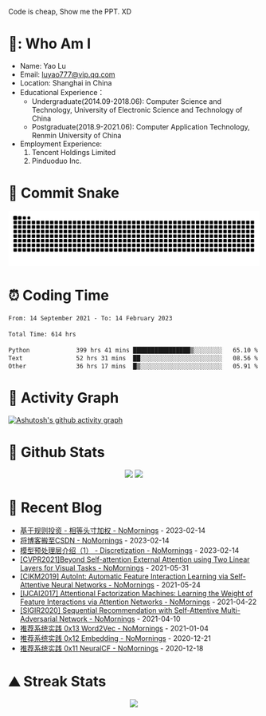 Code is cheap, Show me the PPT. XD

# 🍎: Who Am I
- Name: Yao Lu
- Email: luyao777@vip.qq.com
- Location: Shanghai in China
- Educational Experience：
  - Undergraduate(2014.09-2018.06): Computer Science and Technology, University of Electronic Science and Technology of China
  - Postgraduate(2018.9-2021.06): Computer Application Technology, Renmin University of China
- Employment Experience:
  1. Tencent Holdings Limited
  2. Pinduoduo Inc.


# 🐍 Commit Snake
<picture>
  <source media="(prefers-color-scheme: dark)" srcset="https://raw.githubusercontent.com/luyao777/luyao777/output/github-contribution-grid-snake-dark.svg">
  <source media="(prefers-color-scheme: light)" srcset="https://raw.githubusercontent.com/luyao777/luyao777/output/github-contribution-grid-snake.svg">
  <img alt="github contribution grid snake animation" src="https://raw.githubusercontent.com/luyao777/luyao777/output/github-contribution-grid-snake.svg">
</picture>

# ⏰ Coding Time
<!--START_SECTION:waka-->

```text
From: 14 September 2021 - To: 14 February 2023

Total Time: 614 hrs

Python             399 hrs 41 mins ████████████████▒░░░░░░░░   65.10 %
Text               52 hrs 31 mins  ██░░░░░░░░░░░░░░░░░░░░░░░   08.56 %
Other              36 hrs 17 mins  █▒░░░░░░░░░░░░░░░░░░░░░░░   05.91 %
```

<!--END_SECTION:waka-->

# 🏹  Activity Graph
[![Ashutosh's github activity graph](https://github-readme-activity-graph.cyclic.app/graph?username=luyao777&theme=vue&bg_color=ffffff)](https://github.com/luyao777/github-readme-activity-graph)

# 🧮 Github Stats
<div align="center">
<span>  </span>
<img height="170px" src="https://github-readme-stats.vercel.app/api?username=luyao777" /><span>  </span><img height="170px" src="https://github-readme-stats.vercel.app/api/top-langs/?username=luyao777&layout=compact&langs_count=8" />
<span>  </span>
</div>

# 📑 Recent Blog
<!-- START_SECTION:blog -->
* <a href='https://www.cnblogs.com/nomornings/p/17121125.html' target='_blank'>基于规则投资 - 相等头寸加权 - NoMornings</a> - 2023-02-14
* <a href='https://www.cnblogs.com/nomornings/p/17120124.html' target='_blank'>将博客搬至CSDN - NoMornings</a> - 2023-02-14
* <a href='https://www.cnblogs.com/nomornings/p/17120025.html' target='_blank'>模型预处理层介绍（1） - Discretization - NoMornings</a> - 2023-02-14
* <a href='https://www.cnblogs.com/nomornings/p/14832025.html' target='_blank'>[CVPR2021]Beyond Self-attention External Attention using Two Linear Layers for Visual Tasks - NoMornings</a> - 2021-05-31
* <a href='https://www.cnblogs.com/nomornings/p/14805201.html' target='_blank'>[CIKM2019] AutoInt: Automatic Feature Interaction Learning via Self-Attentive Neural Networks - NoMornings</a> - 2021-05-24
* <a href='https://www.cnblogs.com/nomornings/p/14690253.html' target='_blank'>[IJCAI2017] Attentional Factorization Machines: Learning the Weight of Feature Interactions via Attention Networks - NoMornings</a> - 2021-04-22
* <a href='https://www.cnblogs.com/nomornings/p/14641405.html' target='_blank'>[SIGIR2020] Sequential Recommendation with Self-Attentive Multi-Adversarial Network - NoMornings</a> - 2021-04-10
* <a href='https://www.cnblogs.com/nomornings/p/14228410.html' target='_blank'>推荐系统实践 0x13 Word2Vec - NoMornings</a> - 2021-01-04
* <a href='https://www.cnblogs.com/nomornings/p/14170238.html' target='_blank'>推荐系统实践 0x12 Embedding - NoMornings</a> - 2020-12-21
* <a href='https://www.cnblogs.com/nomornings/p/14155983.html' target='_blank'>推荐系统实践 0x11 NeuralCF - NoMornings</a> - 2020-12-18
<!-- END_SECTION:blog -->

# ⛰️ Streak Stats
<div align="center">
    <img  src="https://github-readme-streak-stats.herokuapp.com/?user=luyao777" />
</div>

